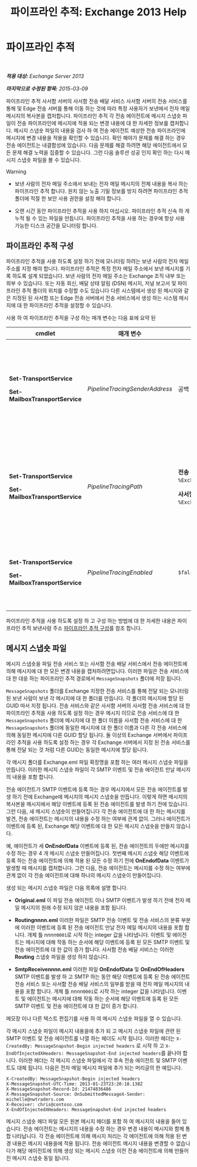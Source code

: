 ﻿---
title: '파이프라인 추적: Exchange 2013 Help'
TOCTitle: 파이프라인 추적
ms:assetid: e7780499-9a6f-48b1-aea8-df88ecd8b18a
ms:mtpsurl: https://technet.microsoft.com/ko-kr/library/Bb125018(v=EXCHG.150)
ms:contentKeyID: 52058145
ms.date: 05/22/2018
mtps_version: v=EXCHG.150
ms.translationtype: MT
---

# 파이프라인 추적

 

_**적용 대상:** Exchange Server 2013_

_**마지막으로 수정된 항목:** 2015-03-09_

파이프라인 추적 사서함 서버의 사서함 전송 배달 서비스 사서함 서버의 전송 서비스를 통해 및 Edge 전송 서버를 통해 이동 하는 것에 따라 특정 사용자가 보낸에서 전자 메일 메시지의 복사본을 캡처합니다. 파이프라인 추적 각 전송 에이전트에 메시지 스냅숏 파일이 전송 파이프라인에 메시지에 적용 되는 변경 내용에 대 한 자세한 정보를 캡처합니다. 메시지 스냅숏 파일의 내용을 검사 하 여 전송 에이전트 예상한 전송 파이프라인에 메시지에 변경 내용을 적용을 확인할 수 있습니다. 확인 해야가 문제를 해결 하는 경우 전송 에이전트는 내결함성에 있습니다. 다음 문제를 해결 하려면 해당 에이전트에서 모든 문제 해결 노력을 집중할 수 있습니다. 그런 다음 솔루션 성공 인지 확인 하는 다시 메시지 스냅숏 파일을 볼 수 있습니다.


> [!WARNING]
> <UL>
> <LI>
> <P>보낸 사람의 전자 메일 주소에서 보내는 전자 메일 메시지의 전체 내용을 복사 하는 파이프라인 추적 합니다. 원치 않는 노출 기밀 정보를 방지 하려면 파이프라인 추적 폴더에 적절 한 보안 사용 권한을 설정 해야 합니다.</P>
> <LI>
> <P>오랜 시간 동안 파이프라인 추적을 사용 하지 마십시오. 파이프라인 추적 신속 하 게 누적 될 수 있는 파일을 만듭니다. 파이프라인 추적을 사용 하는 경우에 항상 사용 가능한 디스크 공간을 모니터링 합니다.</P></LI></UL>



## 파이프라인 추적 구성

파이프라인 추적을 사용 하도록 설정 하기 전에 모니터링 하려는 보낸 사람의 전자 메일 주소를 지정 해야 합니다. 파이프라인 추적은 특정 전자 메일 주소에서 보낸 메시지를 기록 하도록 설계 되었습니다. 보낸 사람의 전자 메일 주소는 Exchange 조직 내부 또는 외부 수 있습니다. 또는 자동 회신, 배달 상태 알림 (DSN) 메시지, 저널 보고서 및 파이프라인 추적 폴더의 위치를 수정할 수도 있습니다 다른 시스템에서 생성 된 메시지와 같은 지정된 된 사서함 또는 Edge 전송 서버에서 전송 서비스에서 생성 하는 시스템 메시지에 대 한 파이프라인 추적을 설정할 수 있습니다.

사용 하 여 파이프라인 추적을 구성 하는 매개 변수는 다음 표에 요약 된


<table>
<colgroup>
<col style="width: 25%" />
<col style="width: 25%" />
<col style="width: 25%" />
<col style="width: 25%" />
</colgroup>
<thead>
<tr class="header">
<th>cmdlet</th>
<th>매개 변수</th>
<th>기본값</th>
<th>설명</th>
</tr>
</thead>
<tbody>
<tr class="odd">
<td><p><strong>Set-TransportService</strong></p>
<p><strong>Set-MailboxTransportService</strong></p></td>
<td><p><em>PipelineTracingSenderAddress</em></p></td>
<td><p>공백 (<code>$null</code>)</p></td>
<td><p>모니터링 하려는 보낸 사람의 전자 메일 주소를 지정 합니다.</p>
<p>서버에서 지정 된 전송 서비스에 의해 전송 된 시스템에서 생성 된 메시지를 모니터링 하는 값 &quot;&lt;&gt;&quot; 를 지정 합니다.</p></td>
</tr>
<tr class="even">
<td><p><strong>Set-TransportService</strong></p>
<p><strong>Set-MailboxTransportService</strong></p></td>
<td><p><em>PipelineTracingPath</em></p></td>
<td><p><strong>전송 서비스</strong> <code>%ExchangeInstallPath%TransportRoles\Logs\Hub\PipelineTracing</code>   </p>
<p><strong>사서함 전송 서비스</strong> <code>%ExchangeInstallPath%TransportRoles\Logs\Mailbox\PipelineTracing</code>   </p></td>
<td><p>경로 로컬 서버에 있어야 합니다. UNC 경로 지원 되지 않습니다.</p>
<p>지정된 된 경로 파이프라인 추적 파일이 저장 된 <code>MessageSnapshots</code> 폴더를 포함 합니다.</p></td>
</tr>
<tr class="odd">
<td><p><strong>Set-TransportService</strong></p>
<p><strong>Set-MailboxTransportService</strong></p></td>
<td><p><em>PipelineTracingEnabled</em></p></td>
<td><p><code>$false</code></p></td>
<td><p>모니터링 하려는 보낸사람 주소를 구성한 후에 서버에서 지정 된 전송 서비스에 대 한 파이프라인 추적을 사용할 수 있습니다.</p></td>
</tr>
</tbody>
</table>


파이프라인 추적을 사용 하도록 설정 하 고 구성 하는 방법에 대 한 자세한 내용은 파이프라인 추적 보낸사람 주소 [파이프라인 추적 구성](configure-pipeline-tracing-exchange-2013-help.md)를 참조 합니다.

## 메시지 스냅숏 파일

메시지 스냅숏을 파일 전송 서비스 또는 사서함 전송 배달 서비스에서 전송 에이전트에 의해 메시지에 대 한 모든 변경 내용을 캡처하려면입니다. 이러한 파일은 전송 서비스에 대 한 대응 하는 파이프라인 추적 경로에서 `MessageSnapshots` 폴더에 저장 됩니다.

`MessageSnapshots` 폴더를 Exchange 지정한 전송 서비스를 통해 전달 되는 모니터링 된 보낸 사람이 보낸 각 메시지에 대 한 폴더를 만듭니다. 각 폴더의 메시지에 할당 된 GUID 따서 지정 됩니다. 전송 서비스와 같은 사서함 서버의 사서함 전송 서비스에 대 한 파이프라인 추적을 사용 하도록 설정 하는 경우 메시지 이므로 전송 서비스에 대 한 `MessageSnapshots` 폴더에 메시지에 대 한 폴더 이름을 사서함 전송 서비스에 대 한 `MessageSnapshots` 폴더에 동일한 메시지에 대 한 폴더 이름과 다른 각 전송 서비스에 의해 동일한 메시지에 다른 GUID 할당 됩니다. 둘 이상의 Exchange 서버에서 파이프라인 추적을 사용 하도록 설정 하는 경우 각 Exchange 서버에서 지정 된 전송 서비스를 통해 전달 되는 것 처럼 다른 GUID는 동일한 메시지에 할당 됩니다.

각 메시지 폴더를 Exchange.eml 파일 확장명을 포함 하는 여러 메시지 스냅숏 파일을 만듭니다. 이러한 메시지 스냅숏 파일이 각 SMTP 이벤트 및 전송 에이전트 만날 메시지의 내용을 포함 합니다.

전송 에이전트가 SMTP 이벤트에 등록 하는 경우 메시지에서 모든 전송 에이전트를 발생 하기 전에 Exchange에 메시지의 메시지 스냅숏을 만듭니다. 이렇게 하면 메시지의 복사본을 메시지에서 해당 이벤트에 등록 된 전송 에이전트를 발생 하기 전에 있습니다. 그런 다음, 새 메시지 스냅숏이 만들어집니다 각 전송 에이전트에 대 한 하는 메시지를 발견, 전송 에이전트는 메시지의 내용을 수정 하는 여부에 관계 없이. 그러나 에이전트가 이벤트에 등록 된, Exchange 해당 이벤트에 대 한 모든 메시지 스냅숏을 만들지 않습니다.

예, 에이전트가 세 **OnEndofData** 이벤트에 등록 된, 전송 에이전트의 두에만 메시지를 수정 하는 경우 4 개 메시지 스냅숏 만들어집니다. 첫번째 메시지 스냅숏 해당 이벤트에 등록 하는 전송 에이전트에 의해 적용 된 모든 수정 하기 전에 **OnEndofData** 이벤트가 발생할 때 메시지를 캡처합니다. 그런 다음, 전송 에이전트는 메시지를 수정 하는 여부에 관계 없이 각 전송 에이전트에 대해 하나의 메시지 스냅숏이 만들어집니다.

생성 되는 메시지 스냅숏 파일은 다음 목록에 설명 합니다.

  - **Original.eml** 이 파일 전송 에이전트 이나 SMTP 이벤트가 발생 하기 전에 전자 메일 메시지의 원래 수정 되지 않은 내용을 포함 됩니다.

  - **Routingnnnn.eml** 이러한 파일은 SMTP 전송 이벤트 및 전송 서비스의 분류 부분에 이러한 이벤트에 등록 된 전송 에이전트 만날 전자 메일 메시지의 내용을 포함 합니다. 개체 틀 *nnnn*`0001`로 시작 하는 integer 값을 나타냅니다. 이벤트 및 에이전트는 메시지에 대해 작동 하는 순서에 해당 이벤트에 등록 된 모든 SMTP 이벤트 및 전송 에이전트에 대 한 값이 증가 합니다. 사서함 전송 배달 서비스는 이러한 **Routing** 스냅숏 파일을 생성 하지 않습니다.

  - **SmtpReceivennnn.eml** 이러한 파일 **OnEndofData** 및 **OnEndOfHeaders** SMTP 이벤트를 발생 하 고 SMTP 하는 동안 해당 이벤트에 등록 된 전송 에이전트 전송 서비스 또는 사서함 전송 배달 서비스의 일부를 받을 때 전자 메일 메시지의 내용을 포함 합니다. 개체 틀 *nnnn*`0001`로 시작 하는 integer 값을 나타냅니다. 이벤트 및 에이전트는 메시지에 대해 작동 하는 순서에 해당 이벤트에 등록 된 모든 SMTP 이벤트 및 전송 에이전트에 대 한 값이 증가 합니다.

메모장 이나 다른 텍스트 편집기를 사용 하 여 메시지 스냅숏 파일을 열 수 있습니다.

각 메시지 스냅숏 파일이 메시지 내용을에 추가 되 고 메시지 스냅숏 파일에 관련 된 SMTP 이벤트 및 전송 에이전트를 나열 하는 헤더도 시작 됩니다. 이러한 헤더는 `X-CreatedBy: MessageSnapshot-Begin injected headers` 로 시작 하 고 `X-EndOfInjectedXHeaders: MessageSnapshot-End injected headers`를 끝나야 합니다. 이러한 헤더는 각 메시지 스냅숏 파일에서 각 후속 전송 에이전트 및 SMTP 이벤트도 대체 됩니다. 다음은 전자 메일 메시지 파일에 추가 되는 머리글의 한 예입니다.

    X-CreatedBy: MessageSnapshot-Begin injected headers
    X-MessageSnapshot-UTC-Time: 2013-01-23T23:20:18.138Z
    X-MessageSnapshot-Record-Id: 21474836486
    X-MessageSnapshot-Source: OnSubmittedMessageX-Sender: michelle@nwtraders.com
    X-Receiver: chris@contoso.com
    X-EndOfInjectedXHeaders: MessageSnapshot-End injected headers

메시지 스냅숏 헤더 파일 모든 원본 메시지 헤더를 포함 하 여 메시지의 내용을 들어 있습니다. 전송 에이전트는 메시지의 내용을 수정 하는 경우 변경 내용이 메시지와 함께 통합 나타납니다. 각 전송 에이전트에 의해 메시지 처리는 각 에이전트에 의해 적용 된 변경 내용은 메시지 내용을에 적용 됩니다. 전송 에이전트 메시지 내용을 변경할 수 없습니다가 해당 에이전트에 의해 생성 되는 메시지 스냅숏 이전 전송 에이전트에 의해 만들어진 메시지 스냅숏 동일 됩니다.

